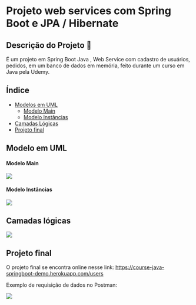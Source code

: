 # Projeto web services com Spring Boot e JPA / Hibernate

## Descrição do Projeto 📁
<p> É um projeto em Spring Boot Java , Web Service com cadastro de usuários, pedidos, em um banco de dados em memória, feito durante um curso em Java pela Udemy.</p>

## Índice

<!--ts-->
   * [Modelos em UML](#Modelo-em-UML)
      * [Modelo Main](#Modelo-main)
      * [Modelo Instâncias](#modelo-instancias)
   * [Camadas Lógicas](#camadas-lógicas) 
   * [Projeto final](#Projeto-final)
<!--te-->

## Modelo em UML

#### Modelo Main

<img src ="https://cdn.discordapp.com/attachments/597897868703170593/881226631245606932/unknown.png"> </img>

#### Modelo Instâncias
<img src ="https://cdn.discordapp.com/attachments/597897868703170593/881228039604817990/unknown.png"> </img>

## Camadas lógicas

<img src ="https://cdn.discordapp.com/attachments/597897868703170593/881228937081004082/unknown.png"> </img>

## Projeto final
O projeto final se encontra online nesse link: https://course-java-springboot-demo.herokuapp.com/users

Exemplo de requisição de dados no Postman: 

<img src ="
https://cdn.discordapp.com/attachments/597897868703170593/881230349932314715/unknown.png"> </img>